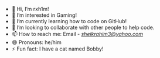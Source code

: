 - 👋 Hi, I’m rxh1m!
- 👀 I’m interested in Gaming!
- 🌱 I’m currently learning how to code on GitHub!
- 💞️ I’m looking to collaborate with other people to help code.
- 📫 How to reach me: Email - *sheikrahim3@yahoo.com*
- 😄 Pronouns: he/him
- ⚡ Fun fact: I have a cat named Bobby!

<!---
This is a ✨ special ✨ repository because its `README.md` (this file) appears on your GitHub profile.
You can click the Preview link to take a look at your changes.
--->
